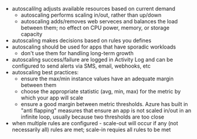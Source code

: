 - autoscalilng adjusts available resources based on current demand
	- autoscaling performs scaling in/out, rather than up/down
	- autoscaling adds/removes web serveces and balances the load between them; no effect on CPU power, memory, or storage capacity
- autoscaling makes decisions based on rules you defines
- autoscaling should be used for apps that have sporadic workloads
	- don't use them for handling long-term growth
- autoscaling success/failure are logged in Activity Log and can be configured to send alerts via SMS, email, webhooks, etc
- autoscaling best practices:
	- ensure the max/min instance values have an adequate margin between them
	- choose the appropriate statistic (avg, min, max) for the metric by which your app will scale
	- ensure a good margin between metric thresholds. Azure has built in "anti flapping" measures that ensure an app is not scaled in/out
	in an infinite loop, usually because two thresholds are too close
- when multiple rules are configured - scale-out will occur if any (not necessarily all) rules are met; scale-in requies all rules to be met
